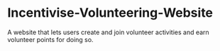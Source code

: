 # Incentivise-Volunteering-Website
A website that lets users create and join volunteer activities and earn volunteer points for doing so.
